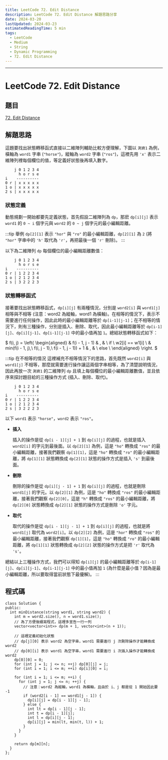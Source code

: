 ```yaml
---
title: LeetCode 72. Edit Distance
description: LeetCode 72. Edit Distance 解題思路分享
date: 2024-03-20
lastUpdated: 2024-03-23
estimatedReadingTime: 5 min
tags:
  - LeetCode
  - Medium
  - String
  - Dynamic Programming
  - 72. Edit Distance
---
```


<p hidden>
LeetCode 72. Edit Distance 解題思路分享。
</p>

---

# LeetCode 72. Edit Distance

## 題目

[72. Edit Distance](https://leetcode.com/problems/edit-distance/)

## 解題思路

這題要找出狀態轉移函式直接以二維陣列輔助比較方便理解，下圖以 `測資1` 為例，橫軸為 `word1` 字串 (`"horse"`)，縱軸為 `word2` 字串 (`"ros"`)，這裡先用 `'x'` 表示二維陣列裡每個欄位的值，等定義好狀態後再填入數字。

```
    j 0 1 2 3 4
      h o r s e
i    ----------
0 r | x x x x x
1 o | x x x x x
2 s | x x x x x
```

### 狀態定義
動態規劃一開始都要先定義狀態，首先假設二維陣列為 `dp`，那麽 `dp[i][j]` 表示 `word1` 的 `0 ~ i` 個字元與 `word2` 的 `0 ~ j` 個字元的最小編輯距離。

:::tip 舉例
`dp[2][1]` 表示 `"hor"` 與 `"ro"` 的最小編輯距離，`dp[2][1]` 為 `2` (將 `"hor"` 字串中的 `'h'` 取代為 `'r'`，再把最後一個 `'r'` 刪除)。
:::

以下為二維陣列 `dp` 每個欄位的最小編輯距離數值：

```
    j 0 1 2 3 4
      h o r s e
i    ----------
0 r | 1 2 2 3 4
1 o | 2 1 2 3 4
2 s | 3 2 2 2 3
```

### 狀態轉移函式
接著要找出狀態轉移函式，`dp[i][j]` 有兩種情況，分別是 `word2[i]` 與 `word1[j]` 相等與不相等 (注意：word2 為縱軸，word1 為橫軸)。在相等的情況下，表示不需要進行任何操作，因此此時的最小編輯距離等於 `dp[i-1][j-1]`；在不相等的情況下，則有三種操作，分別是插入、刪除、取代，因此最小編輯距離等於 `dp[i-1][j]`、`dp[i][j-1]`、`dp[i-1][j-1]` 中的最小值再加 `1`。總結狀態轉移函式如下：

<p overflow-scroll>

$
f(i, j) = 
\left\{
\begin{aligned}
& f(i - 1, j - 1)                                    & , & \ if \ w2[i] == w1[i] \\
& min(f(i - 1, j),\ f(i, j - 1),\ f(i - 1, j - 1)) + 1 & , & \ else \\
\end{aligned}
\right.
$

</p>

:::tip 在不相等的情況
這裡補充不相等情況下的思路，首先既然 `word2[i]` 與 `word1[j]` 不相等，那麼就需要進行操作讓這兩個字串相等，為了清楚說明情況，因此再放一次 `測資1` 的二維陣列 `dp` 且填上每個欄位的最小編輯距離數值，並且依序來探討題目給的三種操作方式 (插入、刪除、取代)。

```
    j 0 1 2 3 4
      h o r s e
i    ----------
0 r | 1 2 2 3 4
1 o | 2 1 2 3 4
2 s | 3 2 2 2 3
```

以下 `word1` 表示 `"horse"`，`word2` 表示 `"ros"`。

- **插入**
  
  插入的操作是從 `dp[i - 1][j] + 1` 到 `dp[i][j]` 的過程，也就是插入 `word2[i]` 的字元到最後面。以 `dp[2][1]` 為例，這是 `"ho"` 轉換成 `"ros"` 的最小編輯距離，接著我們觀察 `dp[1][1]`，這是 `"ho"` 轉換成 `"ro"` 的最小編輯距離，將 `dp[1][1]` 狀態轉換成 `dp[2][1]` 狀態的操作方式是插入 `'s'` 到最後面。

- **刪除**

  刪除的操作是從 `dp[i][j - 1] + 1` 到 `dp[i][j]` 的過程，也就是刪除 `word1[j]` 的字元。以 `dp[2][1]` 為例，這是 `"ho"` 轉換成 `"ros"` 的最小編輯距離，接著我們觀察 `dp[2][0]`，這是 `"h"` 轉換成 `"ros"` 的最小編輯距離，將 `dp[2][0]` 狀態轉換成 `dp[2][1]` 狀態的操作方式是刪除 `'o'` 字元。

- **取代**

  取代的操作是從 `dp[i - 1][j - 1] + 1` 到 `dp[i][j]` 的過程，也就是將 `word1[j]` 取代為 `word2[i]`。以 `dp[2][2]` 為例，這是 `"hor"` 轉換成 `"ros"` 的最小編輯距離，接著我們觀察 `dp[1][1]`，這是 `"ho"` 轉換成 `"ro"` 的最小編輯距離，將 `dp[1][1]` 狀態轉換成 `dp[2][2]` 狀態的操作方式是把 `'r'` 取代為 `'s'`。

總結以上三種操作方式，我們可以得知 `dp[i][j]` 的最小編輯距離等於 `dp[i-1][j]`、`dp[i][j-1]`、`dp[i-1][j-1]` 中的最小值再加 `1` (為什麼是最小值？因為是最小編輯距離，所以要取得當前狀態下最優解)。
:::

## 程式碼

```cpp:line-numbers
class Solution {
public:
  int minDistance(string word1, string word2) {
    int m = word2.size(), n = word1.size();
    // 為了方便後續寫程式，這裡多宣告一行一列
    vector<vector<int>> dp(m + 1, vector<int>(n + 1));

    // 這裡定義初始化狀態
    // dp[j][0] 表示 word2 為空字串，word1 需要進行 j 次刪除操作才能轉換成 word2
    // dp[0][i] 表示 word1 為空字串，word1 需要進行 i 次插入操作才能轉換成 word2
    dp[0][0] = 0;
    for (int j = 1; j <= n; ++j) dp[0][j] = j;
    for (int i = 1; i <= m; ++i) dp[i][0] = i;

    for (int i = 1; i <= m; ++i) {
      for (int j = 1; j <= n; ++j) {
        // 注意：word2 為縱軸，word1 為橫軸，且由於 i、j 都是從 1 開始因此要 -1
        if (word2[i - 1] == word1[j - 1]) {
          dp[i][j] = dp[i - 1][j - 1];
        } else {
          int lt = dp[i - 1][j - 1];
          int t = dp[i - 1][j];
          int l = dp[i][j - 1];
          dp[i][j] = min(lt, min(t, l)) + 1;
        }
      }
    }

    return dp[m][n];
  }
};
```